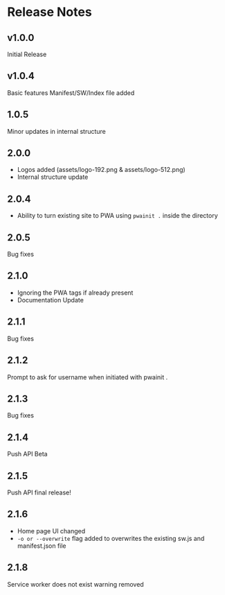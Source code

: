 # Release Notes

## v1.0.0

Initial Release

## v1.0.4
Basic features Manifest/SW/Index file added

## 1.0.5 
Minor updates in internal structure

## 2.0.0
- Logos added (assets/logo-192.png & assets/logo-512.png)
- Internal structure update

## 2.0.4
- Ability to turn existing site to PWA using `pwainit .` inside the directory

## 2.0.5 
Bug fixes

## 2.1.0
- Ignoring the PWA tags if already present
- Documentation Update

## 2.1.1
Bug fixes

## 2.1.2
Prompt to ask for username when initiated with pwainit .

## 2.1.3
Bug fixes

## 2.1.4
Push API Beta

## 2.1.5
Push API final release!

## 2.1.6
- Home page UI changed
- `-o or --overwrite` flag added to overwrites the existing sw.js and manifest.json file

## 2.1.8
Service worker does not exist warning removed